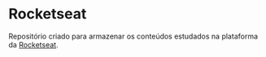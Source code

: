 # Rocketseat

Repositório criado para armazenar os conteúdos estudados na plataforma da [Rocketseat](https://www.rocketseat.com.br/).
